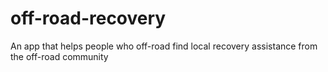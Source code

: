 # off-road-recovery
 An app that helps people who off-road find local recovery assistance from the off-road community
